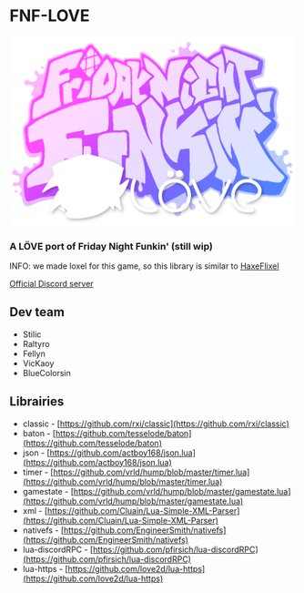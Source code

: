 # FNF-LOVE

![](art/funkin_logo.png)

### A LÖVE port of Friday Night Funkin' (still wip)

INFO: we made loxel for this game, so this library is similar to [HaxeFlixel](https://haxeflixel.com/)

[Official Discord server](https://discord.com/invite/eFFgHz7X8N)

## Dev team

- Stilic
- Raltyro
- Fellyn
- VicKaoy
- BlueColorsin

## Librairies

- classic - [https://github.com/rxi/classic](https://github.com/rxi/classic)
- baton - [https://github.com/tesselode/baton](https://github.com/tesselode/baton)
- json - [https://github.com/actboy168/json.lua](https://github.com/actboy168/json.lua)
- timer - [https://github.com/vrld/hump/blob/master/timer.lua](https://github.com/vrld/hump/blob/master/timer.lua)
- gamestate - [https://github.com/vrld/hump/blob/master/gamestate.lua](https://github.com/vrld/hump/blob/master/gamestate.lua)
- xml - [https://github.com/Cluain/Lua-Simple-XML-Parser](https://github.com/Cluain/Lua-Simple-XML-Parser)
- nativefs - [https://github.com/EngineerSmith/nativefs](https://github.com/EngineerSmith/nativefs)
- lua-discordRPC - [https://github.com/pfirsich/lua-discordRPC](https://github.com/pfirsich/lua-discordRPC)
- lua-https - [https://github.com/love2d/lua-https](https://github.com/love2d/lua-https)
